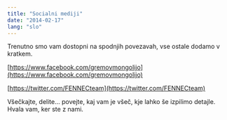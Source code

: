 ```yaml
---
title: "Socialni mediji"
date: "2014-02-17"
lang: "slo"
---
```


Trenutno smo vam dostopni na spodnjih povezavah, vse ostale dodamo v kratkem.

[https://www.facebook.com/gremovmongolijo](https://www.facebook.com/gremovmongolijo)

[https://twitter.com/FENNECteam](https://twitter.com/FENNECteam)

Všečkajte, delite... povejte, kaj vam je všeč, kje lahko še izpilimo detajle. Hvala vam, ker ste z nami.
